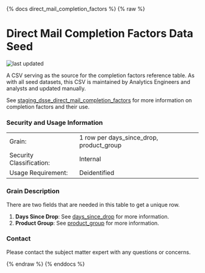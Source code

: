 {% docs direct_mail_completion_factors %}
{% raw %}

# Direct Mail Completion Factors Data Seed

![last updated](assets/update_badges/direct_mail_completion_factors.svg)

A CSV serving as the source for the completion factors reference table. As with all seed datasets, this CSV is 
maintained by Analytics Engineers and analysts and updated manually.

See [staging_dsse_direct_mail_completion_factors](#!/model/model.aaa_life_data_platform.staging_dsse_direct_mail_completion_factors) for more information on completion factors and their use.

### Security and Usage Information
|     |     |
| --- | --- |
| Grain:                   | 1 row per days_since_drop, product_group |
| Security Classification: | Internal |
| Usage Requirement:       | Deidentified |

### Grain Description
There are two fields that are needed in this table to get a unique row.
1. **Days Since Drop**: See [days_since_drop](#!/model/model.aaa_life_data_platform.staging_dsse_direct_mail_completion_factors#days_since_drop) for more information.
2. **Product Group**: See [product_group](#!/model/model.aaa_life_data_platform.staging_dsse_direct_mail_completion_factors#product_group) for more information.

### Contact
Please contact the subject matter expert with any questions or concerns.

{% endraw %}
{% enddocs %}